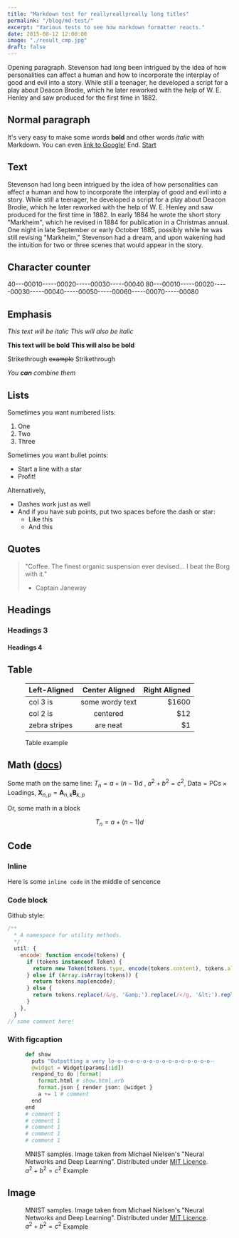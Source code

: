 ```yaml
---
title: "Markdown test for reallyreallyreally long titles"
permalink: "/blog/md-test/"
excerpt: "Various tests to see how markdown formatter reacts."
date: 2015-08-12 12:00:00
image: "./result_cmp.jpg"
draft: false
---
```



Opening paragraph. Stevenson had long been intrigued by the idea of how personalities can affect a human and how to incorporate the interplay of good and evil into a story. While still a teenager, he developed a script for a play about Deacon Brodie, which he later reworked with the help of W. E. Henley and saw produced for the first time in 1882.

## Normal paragraph

It's very easy to make some words **bold** and other words *italic* with Markdown. You can even [link to Google!](https://google.com 'Just a basic test') End.
[Start](#normal-paragraph 'Link to self')


## Text

Stevenson had long been intrigued by the idea of how personalities can affect a human and how to incorporate the interplay of good and evil into a story. While still a teenager, he developed a script for a play about Deacon Brodie, which he later reworked with the help of W. E. Henley and saw produced for the first time in 1882. In early 1884 he wrote the short story "Markheim", which he revised in 1884 for publication in a Christmas annual. One night in late September or early October 1885, possibly while he was still revising "Markheim," Stevenson had a dream, and upon wakening had the intuition for two or three scenes that would appear in the story.

## Character counter

40---00010-----00020-----00030-----00040
80---00010-----00020-----00030-----00040-----00050-----00060-----00070-----00080


## Emphasis

*This text will be italic*
_This will also be italic_

**This text will be bold**
__This will also be bold__

Strikethrough ~~example~~ Strikethrough

*You **can** combine them*


## Lists

Sometimes you want numbered lists:

1. One
2. Two
3. Three

Sometimes you want bullet points:

* Start a line with a star
* Profit!

Alternatively,

- Dashes work just as well
- And if you have sub points, put two spaces before the dash or star:
  - Like this
  - And this



## Quotes

> "Coffee. The finest organic suspension ever devised... I beat the Borg with it."
> - Captain Janeway



## Headings


### Headings 3


#### Headings 4



## Table

<Figure class="table_wrapper">

| Left-Aligned  | Center Aligned  | Right Aligned |
| :------------ |:---------------:| -----:|
| col 3 is      | some wordy text | $1600 |
| col 2 is      | centered        |   $12 |
| zebra stripes | are neat        |    $1 |

<Figcaption>
Table example
</Figcaption>
</Figure>


## Math ([docs](https://docs.mathjax.org/en/latest/ 'MathJax docs'))

Some math on the same line: $T_n = a + (n-1)d$ ,
  $a^2 + b^2 = c^2$,
  $\mathsf{Data = PCs} \times \mathsf{Loadings}$,
  $\mathbf{X}_{n,p} = \mathbf{A}_{n,k} \mathbf{B}_{k,p}$

Or, some math in a block

$$
T_n = a + (n-1)d
$$


## Code

### Inline

Here is some `inline code` in the middle of sencence


### Code block

Github style:
```javascript
/**
  * A namespace for utility methods.
  */
  util: {
    encode: function encode(tokens) {
      if (tokens instanceof Token) {
        return new Token(tokens.type, encode(tokens.content), tokens.alias);
      } else if (Array.isArray(tokens)) {
        return tokens.map(encode);
      } else {
        return tokens.replace(/&/g, '&amp;').replace(/</g, '&lt;').replace(/\u00a0/g, ' ');
      }
    },
  }
// some comment here!
```

### With figcaption

<Figure>

```python
def show
  puts "Outputting a very lo-o-o-o-o-o-o-o-o-o-o-o-o-o-o-o-ong lo-o-o-o-o-o-o-o-o-o-o-o-o-o-o-o-o-o-o-o-o-o-o-o-ong line"
  @widget = Widget(params[:id])
  respond_to do |format|
    format.html # show.html.erb
    format.json { render json: @widget }
    a += 1 # comment
  end
end
# comment 1
# comment 1
# comment 1
# comment 1
# comment 1
```

  <Figcaption>

  MNIST samples. Image taken from Michael Nielsen's "Neural Networks and Deep Learning". Distributed under [MIT Licence](https://github.com/mnielsen/neural-networks-and-deep-learning). $a^2 + b^2 = c^2$ Example

  </Figcaption>
</Figure>


## Image

<Figure>
  <BlogImage
    src="./result_cmp.jpg"
    alt="An example alt text - BlogImage"
  />
  <Figcaption>

  MNIST samples. Image taken from Michael Nielsen's "Neural Networks and Deep Learning". Distributed under [MIT Licence](https://github.com/mnielsen/neural-networks-and-deep-learning). $a^2 + b^2 = c^2$ Example

  </Figcaption>
</Figure>
